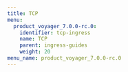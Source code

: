 ```yaml
---
title: TCP
menu:
  product_voyager_7.0.0-rc.0:
    identifier: tcp-ingress
    name: TCP
    parent: ingress-guides
    weight: 20
menu_name: product_voyager_7.0.0-rc.0
---
```

